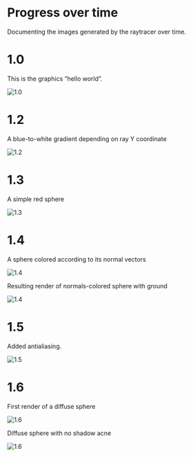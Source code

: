 # Progress over time

Documenting the images generated by the raytracer over time.

# 1.0

This is the graphics “hello world”.

![1.0](./1.png)

# 1.2

A blue-to-white gradient depending on ray Y coordinate

![1.2](./2.png)

# 1.3

A simple red sphere

![1.3](./3.png)

# 1.4

A sphere colored according to its normal vectors

![1.4](./4.png)

Resulting render of normals-colored sphere with ground

![1.4](./5.png)

# 1.5

Added antialiasing.

![1.5](./6.png)

# 1.6

First render of a diffuse sphere

![1.6](./7.png)

Diffuse sphere with no shadow acne

![1.6](./8.png)
